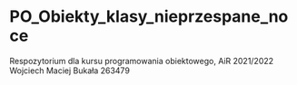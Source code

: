 # PO_Obiekty_klasy_nieprzespane_noce
Respozytorium dla kursu programowania obiektowego, AiR 2021/2022
Wojciech Maciej Bukała 263479
